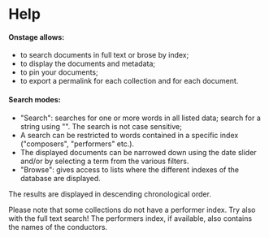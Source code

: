 # Help
#### Onstage allows:

* to search documents in full text or brose by index;
* to display the documents and metadata;
* to pin your documents;
* to export a permalink for each collection and for each document.

#### Search modes:

* "Search": searches for one or more words in all listed data; search for a string using "". The search is not case sensitive;
* A search can be restricted to words contained in a specific index ("composers", "performers" etc.).
* The displayed documents can be narrowed down using the date slider and/or by selecting a term from the various filters.
* "Browse": gives access to lists where the different indexes of the database are displayed. 

The results are displayed in descending chronological order.

Please note that some collections do not have a performer index. Try also with the full text search!
The performers index, if available, also contains the names of the conductors.

